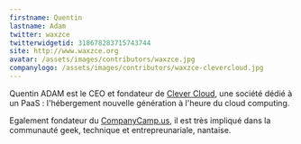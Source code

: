 ```yaml
---
firstname: Quentin
lastname: Adam
twitter: waxzce
twitterwidgetid: 318678283715743744
site: http://www.waxzce.org
avatar: /assets/images/contributors/waxzce.jpg
companylogo: /assets/images/contributors/waxzce-clevercloud.jpg
---
```


Quentin ADAM est le CEO et fondateur de [Clever Cloud](http://www.clever-cloud.com/), une société dédié à un PaaS : l'hébergement nouvelle génération à l'heure du cloud computing.

Egalement fondateur du [CompanyCamp.us](http://www.companycamp.us), il est très impliqué dans la communauté geek, technique et entrepreunariale, nantaise.